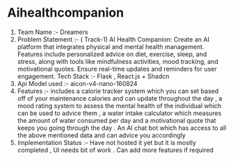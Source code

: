 # Aihealthcompanion
1. Team Name :- Dreamers 
2. Problem Statement :- ( Track-1) 
    AI Health Companion: Create an AI platform that integrates physical and mental health management. Features include personalized advice on diet, exercise, sleep, 
    and stress, along with tools like mindfulness activities, mood tracking, and motivational quotes. Ensure real-time updates and reminders for user engagement.
    Tech Stack :- Flask , React.js + Shadcn 
3. Api Model used :- aicon-v4-nano-160824
4. Features :- includes a calorie tracker system which you can set based off of your maintenance calories and can update throughout the day , a mood rating system to 
    assess the mental health of the individual which can be used to advice them , a water intake calculator which measures the amount of water consumed per day and a 
    motivational quote that keeps you going through the day . An AI chat bot which has access to all the above mentioned data and can advice you accordingly
5. Implementation Status :- Have not hosted it yet but it is mostly completed , UI needs bit of work . Can add more features if required 

